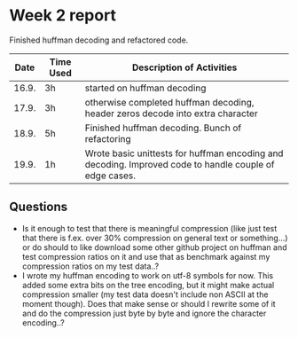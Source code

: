 # Week 2 report

Finished huffman decoding and refactored code.

| Date       | Time Used | Description of Activities|
|------------|------------|----------------------|
| 16.9. | 3h | started on huffman decoding |
| 17.9. | 3h | otherwise completed huffman decoding, header zeros decode into extra character |
| 18.9. | 5h | Finished huffman decoding. Bunch of refactoring |
| 19.9. | 1h | Wrote basic unittests for huffman encoding and decoding. Improved code to handle couple of edge cases. |

## Questions

* Is it enough to test that there is meaningful compression (like just test that there is f.ex. over 30% compression on general text or something...) or do should to like download some other github project on huffman and test compression ratios on it and use that as benchmark against my compression ratios on my test data..?
* I wrote my huffman encoding to work on utf-8 symbols for now. This added some extra bits on the tree encoding, but it might make actual compression smaller (my test data doesn't include non ASCII at the moment though). Does that make sense or should I rewrite some of it and do the compression just byte by byte and ignore the character encoding..?